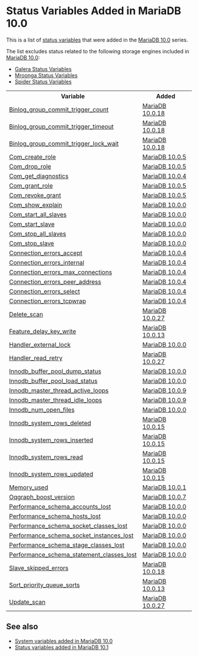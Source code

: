 # Status Variables Added in MariaDB 10.0

This is a list of [status variables](/replication/optimization-and-tuning/system-variables/server-status-variables/) that were added in the [MariaDB 10.0](/kb/en/what-is-mariadb-100/) series.

The list excludes status related to the following storage engines included in [MariaDB 10.0](/kb/en/what-is-mariadb-100/):

- [Galera Status Variables](/replication/galera-cluster/galera-cluster-status-variables/)
- [Mroonga Status Variables](/columns-storage-engines-and-plugins/storage-engines/mroonga/mroonga-status-variables/)
- [Spider Status Variables](/kb/en/spider-server-status-variables/)

<table><tbody><tr><th>Variable</th><th>Added</th></tr>
<tr><td><a href="/kb/en/replication-and-binary-log-status-variables/#binlog_group_commit_trigger_count">Binlog_group_commit_trigger_count</a></td><td><a href="/kb/en/mariadb-10018-release-notes/">MariaDB 10.0.18</a></td></tr>
<tr><td><a href="/kb/en/replication-and-binary-log-status-variables/#binlog_group_commit_trigger_timeout">Binlog_group_commit_trigger_timeout</a></td><td><a href="/kb/en/mariadb-10018-release-notes/">MariaDB 10.0.18</a></td></tr>
<tr><td><a href="/kb/en/replication-and-binary-log-status-variables/#binlog_group_commit_trigger_lock_wait">Binlog_group_commit_trigger_lock_wait</a></td><td><a href="/kb/en/mariadb-10018-release-notes/">MariaDB 10.0.18</a></td></tr>
<tr><td><a href="/kb/en/server-status-variables/#com_create_role">Com_create_role</a></td><td><a href="/kb/en/mariadb-1005-release-notes/">MariaDB 10.0.5</a></td></tr>
<tr><td><a href="/kb/en/server-status-variables/#com_drop_role">Com_drop_role</a></td><td><a href="/kb/en/mariadb-1005-release-notes/">MariaDB 10.0.5</a></td></tr>
<tr><td><a href="/kb/en/server-status-variables/#com_get_diagnostics">Com_get_diagnostics</a></td><td><a href="/kb/en/mariadb-1004-release-notes/">MariaDB 10.0.4</a></td></tr>
<tr><td><a href="/kb/en/server-status-variables/#com_grant_role">Com_grant_role</a></td><td><a href="/kb/en/mariadb-1005-release-notes/">MariaDB 10.0.5</a></td></tr>
<tr><td><a href="/kb/en/server-status-variables/#com_revoke_grant">Com_revoke_grant</a></td><td><a href="/kb/en/mariadb-1005-release-notes/">MariaDB 10.0.5</a></td></tr>
<tr><td><a href="/kb/en/server-status-variables/#com_show_explain">Com_show_explain</a></td><td><a href="/kb/en/mariadb-1000-release-notes/">MariaDB 10.0.0</a></td></tr>
<tr><td><a href="/kb/en/replication-and-binary-log-status-variables/#com_start_all_slaves">Com_start_all_slaves</a></td><td><a href="/kb/en/mariadb-1000-release-notes/">MariaDB 10.0.0</a></td></tr>
<tr><td><a href="/kb/en/replication-and-binary-log-status-variables/#com_start_slave">Com_start_slave</a></td><td><a href="/kb/en/mariadb-1000-release-notes/">MariaDB 10.0.0</a></td></tr>
<tr><td><a href="/kb/en/replication-and-binary-log-status-variables/#com_stop_all_slaves">Com_stop_all_slaves</a></td><td><a href="/kb/en/mariadb-1000-release-notes/">MariaDB 10.0.0</a></td></tr>
<tr><td><a href="/kb/en/replication-and-binary-log-status-variables/#com_stop_slave">Com_stop_slave</a></td><td><a href="/kb/en/mariadb-1000-release-notes/">MariaDB 10.0.0</a></td></tr>
<tr><td><a href="/kb/en/server-status-variables/#connection_errors_accept">Connection_errors_accept</a></td><td><a href="/kb/en/mariadb-1004-release-notes/">MariaDB 10.0.4</a></td></tr>
<tr><td><a href="/kb/en/server-status-variables/#connection_errors_internal">Connection_errors_internal</a></td><td><a href="/kb/en/mariadb-1004-release-notes/">MariaDB 10.0.4</a></td></tr>
<tr><td><a href="/kb/en/server-status-variables/#connection_errors_max_connections">Connection_errors_max_connections</a></td><td><a href="/kb/en/mariadb-1004-release-notes/">MariaDB 10.0.4</a></td></tr>
<tr><td><a href="/kb/en/server-status-variables/#connection_errors_peer_address">Connection_errors_peer_address</a></td><td><a href="/kb/en/mariadb-1004-release-notes/">MariaDB 10.0.4</a></td></tr>
<tr><td><a href="/kb/en/server-status-variables/#connection_errors_select">Connection_errors_select</a></td><td><a href="/kb/en/mariadb-1004-release-notes/">MariaDB 10.0.4</a></td></tr>
<tr><td><a href="/kb/en/server-status-variables/#connection_errors_tcpwrap">Connection_errors_tcpwrap</a></td><td><a href="/kb/en/mariadb-1004-release-notes/">MariaDB 10.0.4</a></td></tr>
<tr><td><a href="/kb/en/server-status-variables/#delete_scan">Delete_scan</a></td><td><a href="/kb/en/mariadb-10027-release-notes/">MariaDB 10.0.27</a></td></tr>
<tr><td><a href="/kb/en/server-status-variables/#feature_delay_key_write">Feature_delay_key_write</a></td><td><a href="/kb/en/mariadb-10013-release-notes/">MariaDB 10.0.13</a></td></tr>
<tr><td><a href="/kb/en/server-status-variables/#handler_external_lock">Handler_external_lock</a></td><td><a href="/kb/en/mariadb-1000-release-notes/">MariaDB 10.0.0</a></td></tr>
<tr><td><a href="/kb/en/server-status-variables/#handler_read_retry">Handler_read_retry</a></td><td><a href="/kb/en/mariadb-10027-release-notes/">MariaDB 10.0.27</a></td></tr>
<tr><td><a href="/kb/en/xtradbinnodb-server-status-variables/#innodb_buffer_pool_dump_status">Innodb_buffer_pool_dump_status</a></td><td><a href="/kb/en/mariadb-1000-release-notes/">MariaDB 10.0.0</a></td></tr>
<tr><td><a href="/kb/en/xtradbinnodb-server-status-variables/#innodb_buffer_pool_load_status">Innodb_buffer_pool_load_status</a></td><td><a href="/kb/en/mariadb-1000-release-notes/">MariaDB 10.0.0</a></td></tr>
<tr><td><a href="/kb/en/xtradbinnodb-server-status-variables/#innodb_master_thread_active_loops">Innodb_master_thread_active_loops</a></td><td><a href="/kb/en/mariadb-1009-release-notes/">MariaDB 10.0.9</a></td></tr>
<tr><td><a href="/kb/en/xtradbinnodb-server-status-variables/#innodb_master_thread_idle_loops">Innodb_master_thread_idle_loops</a></td><td><a href="/kb/en/mariadb-1009-release-notes/">MariaDB 10.0.9</a></td></tr>
<tr><td><a href="/kb/en/xtradbinnodb-server-status-variables/#innodb_num_open_files">Innodb_num_open_files</a></td><td><a href="/kb/en/mariadb-1000-release-notes/">MariaDB 10.0.0</a></td></tr>
<tr><td><a href="/kb/en/xtradbinnodb-server-status-variables/#innodb_system_rows_deleted">Innodb_system_rows_deleted</a></td><td><a href="/kb/en/mariadb-10015-release-notes/">MariaDB 10.0.15</a></td></tr>
<tr><td><a href="/kb/en/xtradbinnodb-server-status-variables/#innodb_system_rows_inserted">Innodb_system_rows_inserted</a></td><td><a href="/kb/en/mariadb-10015-release-notes/">MariaDB 10.0.15</a></td></tr>
<tr><td><a href="/kb/en/xtradbinnodb-server-status-variables/#innodb_system_rows_read">Innodb_system_rows_read</a></td><td><a href="/kb/en/mariadb-10015-release-notes/">MariaDB 10.0.15</a></td></tr>
<tr><td><a href="/kb/en/xtradbinnodb-server-status-variables/#innodb_system_rows_updated">Innodb_system_rows_updated</a></td><td><a href="/kb/en/mariadb-10015-release-notes/">MariaDB 10.0.15</a></td></tr>
<tr><td><a href="/kb/en/server-status-variables/#memory_used">Memory_used</a></td><td><a href="/kb/en/mariadb-1001-release-notes/">MariaDB 10.0.1</a></td></tr>
<tr><td><a href="/kb/en/server-status-variables/#oqgraph_boost_version">Oqgraph_boost_version</a></td><td><a href="/kb/en/mariadb-1007-release-notes/">MariaDB 10.0.7</a></td></tr>
<tr><td><a href="/kb/en/server-status-variables/#performance_schema_accounts_lost">Performance_schema_accounts_lost</a></td><td><a href="/kb/en/mariadb-1000-release-notes/">MariaDB 10.0.0</a></td></tr>
<tr><td><a href="/kb/en/server-status-variables/#performance_schema_hosts_lost">Performance_schema_hosts_lost</a></td><td><a href="/kb/en/mariadb-1000-release-notes/">MariaDB 10.0.0</a></td></tr>
<tr><td><a href="/kb/en/server-status-variables/#performance_schema_socket_classes_lost">Performance_schema_socket_classes_lost</a></td><td><a href="/kb/en/mariadb-1000-release-notes/">MariaDB 10.0.0</a></td></tr>
<tr><td><a href="/kb/en/server-status-variables/#performance_schema_socket_instances_lost">Performance_schema_socket_instances_lost</a></td><td><a href="/kb/en/mariadb-1000-release-notes/">MariaDB 10.0.0</a></td></tr>
<tr><td><a href="/kb/en/server-status-variables/#performance_schema_stage_classes_lost">Performance_schema_stage_classes_lost</a></td><td><a href="/kb/en/mariadb-1000-release-notes/">MariaDB 10.0.0</a></td></tr>
<tr><td><a href="/kb/en/server-status-variables/#performance_schema_statement_classes_lost">Performance_schema_statement_classes_lost</a></td><td><a href="/kb/en/mariadb-1000-release-notes/">MariaDB 10.0.0</a></td></tr>
<tr><td><a href="/kb/en/replication-and-binary-log-status-variables/#slave_skipped_errors">Slave_skipped_errors</a></td><td><a href="/kb/en/mariadb-10018-release-notes/">MariaDB 10.0.18</a></td></tr>
<tr><td><a href="/kb/en/server-status-variables/#sort_priority_queue_sorts">Sort_priority_queue_sorts</a></td><td><a href="/kb/en/mariadb-10013-release-notes/">MariaDB 10.0.13</a></td></tr>
<tr><td><a href="/kb/en/server-status-variables/#update_scan">Update_scan</a></td><td><a href="/kb/en/mariadb-10027-release-notes/">MariaDB 10.0.27</a></td></tr>
</tbody></table>

## See also

- [System variables added in MariaDB 10.0](/replication/optimization-and-tuning/system-variables/system-and-status-variables-added-by-major-release/system-variables-added-in-mariadb-100/)
- [Status variables added in MariaDB 10.1](/replication/optimization-and-tuning/system-variables/system-and-status-variables-added-by-major-release/status-variables-added-in-mariadb-101/)